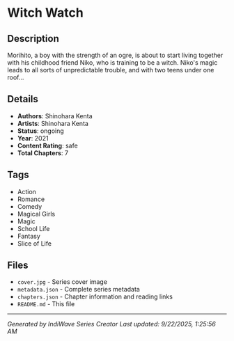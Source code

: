 # Witch Watch

## Description
Morihito, a boy with the strength of an ogre, is about to start living together with his childhood friend Niko, who is training to be a witch. Niko's magic leads to all sorts of unpredictable trouble, and with two teens under one roof...

## Details
- **Authors**: Shinohara Kenta
- **Artists**: Shinohara Kenta
- **Status**: ongoing
- **Year**: 2021
- **Content Rating**: safe
- **Total Chapters**: 7

## Tags
- Action
- Romance
- Comedy
- Magical Girls
- Magic
- School Life
- Fantasy
- Slice of Life

## Files
- `cover.jpg` - Series cover image
- `metadata.json` - Complete series metadata
- `chapters.json` - Chapter information and reading links
- `README.md` - This file

---
*Generated by IndiWave Series Creator*
*Last updated: 9/22/2025, 1:25:56 AM*
